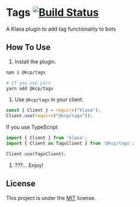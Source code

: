 # Tags [![Build Status](https://dev.azure.com/klasacommunityplugins/Plugins/_apis/build/status/Tags?branchName=master)](https://dev.azure.com/klasacommunityplugins/Plugins/_build/latest?definitionId=6&branchName=master)

A Klasa plugin to add tag functionality to bots

## How To Use

1. Install the plugin.

```bash
npm i @kcp/tags

# If you use yarn
yarn add @kcp/tags
```

1. Use `@kcp/tags` in your client.

```js
const { Client } = require("klasa");
Client.use(require("@kcp/tags"));
```

If you use TypeScript

```ts
import { Client } from 'klasa';
import { Client as TagsClient } from '@kcp/tags';

Client.use(TagsClient);
```

1. ???... Enjoy!

## License

This project is under the [MIT](https://github.com/KlasaCommunityPlugins/tags/blob/master/LICENSE) license.
